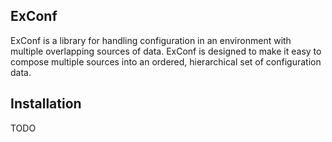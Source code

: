 ## ExConf

ExConf is a library for handling configuration in an environment with multiple
overlapping sources of data. ExConf is designed to make it easy to compose
multiple sources into an ordered, hierarchical set of configuration data.

## Installation

TODO
